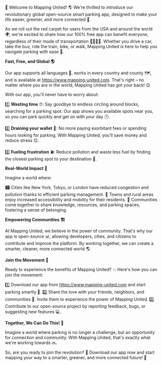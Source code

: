 🎉 Welcome to Mapping United! 🌎 We're thrilled to introduce our revolutionary global open-source smart parking app, designed to make your life easier, greener, and more connected 💚.

As we roll out the red carpet for users from the USA and around the world 🌍, we're excited to share how our 100% free app can benefit everyone, regardless of their mode of transportation 🔴🚌🏃‍♀️. Whether you drive a car, take the bus, ride the train, bike, or walk, Mapping United is here to help you navigate parking with ease 📍.

**Fast, Free, and Global 🌎**

Our app supports all languages 💬, works in every country and county 🗺️, and is available at https://www.mapping-united.com. That's right – no matter where you are in the world, Mapping United has got your back! 😉

With our app, you'll never have to worry about:

1️⃣ **Wasting time** ⏰: Say goodbye to endless circling around blocks, searching for a parking spot. Our app shows you available spots near you, so you can park quickly and get on with your day 🕒.

2️⃣ **Draining your wallet** 💸: No more paying exorbitant fees or spending hours looking for parking. With Mapping United, you'll save money and reduce stress 😌.

3️⃣ **Fueling frustration** ⛽️: Reduce pollution and waste less fuel by finding the closest parking spot to your destination 🚗.

**Real-World Impact 💪**

Imagine a world where:

🏙️ Cities like New York, Tokyo, or London have reduced congestion and pollution thanks to efficient parking management.
🌳 Towns and rural areas enjoy increased accessibility and mobility for their residents.
🌟 Communities come together to share knowledge, resources, and parking spaces, fostering a sense of belonging.

**Empowering Communities 🏗️**

At Mapping United, we believe in the power of community. That's why our app is open-source 📊, allowing developers, cities, and citizens to contribute and improve the platform. By working together, we can create a smarter, cleaner, more connected world 🌎.

**Join the Movement 🚀**

Ready to experience the benefits of Mapping United? 💥 Here's how you can join the movement:

1️⃣ Download our app from https://www.mapping-united.com and start parking smartly 📲.
2️⃣ Share the love with your friends, neighbors, and communities 🤩. Invite them to experience the power of Mapping United.
3️⃣ Contribute to our open-source project by reporting feedback, bugs, or suggesting new features 💻.

**Together, We Can Do This! 🌈**

Imagine a world where parking is no longer a challenge, but an opportunity for connection and community. With Mapping United, that's exactly what we're working towards 🔜.

So, are you ready to join the revolution? 🎉 Download our app now and start mapping your way to a smarter, greener, and more connected future! 💚
